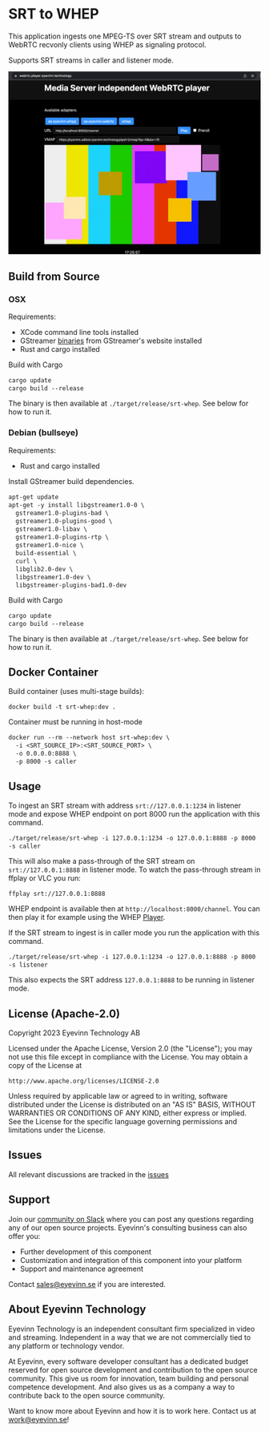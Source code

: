 # SRT to WHEP
This application ingests one MPEG-TS over SRT stream and outputs to WebRTC recvonly clients using WHEP as signaling protocol.

Supports SRT streams in caller and listener mode.

![screenshot](docs/screenshot.png)

## Build from Source
### OSX

Requirements:
- XCode command line tools installed
- GStreamer [binaries](https://gstreamer.freedesktop.org/data/pkg/osx/) from GStreamer's website installed
- Rust and cargo installed

Build with Cargo

```
cargo update
cargo build --release
```

The binary is then available at `./target/release/srt-whep`. See below for how to run it.

### Debian (bullseye)

Requirements:
- Rust and cargo installed

Install GStreamer build dependencies.

```
apt-get update
apt-get -y install libgstreamer1.0-0 \
  gstreamer1.0-plugins-bad \
  gstreamer1.0-plugins-good \
  gstreamer1.0-libav \
  gstreamer1.0-plugins-rtp \
  gstreamer1.0-nice \
  build-essential \
  curl \
  libglib2.0-dev \
  libgstreamer1.0-dev \
  libgstreamer-plugins-bad1.0-dev
```

Build with Cargo

```
cargo update
cargo build --release
```

The binary is then available at `./target/release/srt-whep`. See below for how to run it.

## Docker Container

Build container (uses multi-stage builds):

```
docker build -t srt-whep:dev .
```

Container must be running in host-mode

```
docker run --rm --network host srt-whep:dev \
  -i <SRT_SOURCE_IP>:<SRT_SOURCE_PORT> \
  -o 0.0.0.0:8888 \
  -p 8000 -s caller
```

## Usage

To ingest an SRT stream with address `srt://127.0.0.1:1234` in listener mode and expose WHEP endpoint on port 8000 run the application with this command.

```
./target/release/srt-whep -i 127.0.0.1:1234 -o 127.0.0.1:8888 -p 8000 -s caller
```

This will also make a pass-through of the SRT stream on `srt://127.0.0.1:8888` in listener mode. To watch the pass-through stream in ffplay or VLC you run:

```
ffplay srt://127.0.0.1:8888
```

WHEP endpoint is available then at `http://localhost:8000/channel`. You can then play it for example using the WHEP [Player](https://webrtc.player.eyevinn.technology/?type=whep). 

If the SRT stream to ingest is in caller mode you run the application with this command.

```
./target/release/srt-whep -i 127.0.0.1:1234 -o 127.0.0.1:8888 -p 8000 -s listener
```

This also expects the SRT address `127.0.0.1:8888` to be running in listener mode.

## License (Apache-2.0)

Copyright 2023 Eyevinn Technology AB

Licensed under the Apache License, Version 2.0 (the "License");
you may not use this file except in compliance with the License.
You may obtain a copy of the License at

    http://www.apache.org/licenses/LICENSE-2.0

Unless required by applicable law or agreed to in writing, software
distributed under the License is distributed on an "AS IS" BASIS,
WITHOUT WARRANTIES OR CONDITIONS OF ANY KIND, either express or implied.
See the License for the specific language governing permissions and
limitations under the License.

## Issues
All relevant discussions are tracked in the [issues](https://github.com/Eyevinn/srt-whep/issues/)

## Support

Join our [community on Slack](http://slack.streamingtech.se) where you can post any questions regarding any of our open source projects. Eyevinn's consulting business can also offer you:

- Further development of this component
- Customization and integration of this component into your platform
- Support and maintenance agreement

Contact [sales@eyevinn.se](mailto:sales@eyevinn.se) if you are interested.

## About Eyevinn Technology

Eyevinn Technology is an independent consultant firm specialized in video and streaming. Independent in a way that we are not commercially tied to any platform or technology vendor.

At Eyevinn, every software developer consultant has a dedicated budget reserved for open source development and contribution to the open source community. This give us room for innovation, team building and personal competence development. And also gives us as a company a way to contribute back to the open source community.

Want to know more about Eyevinn and how it is to work here. Contact us at work@eyevinn.se!